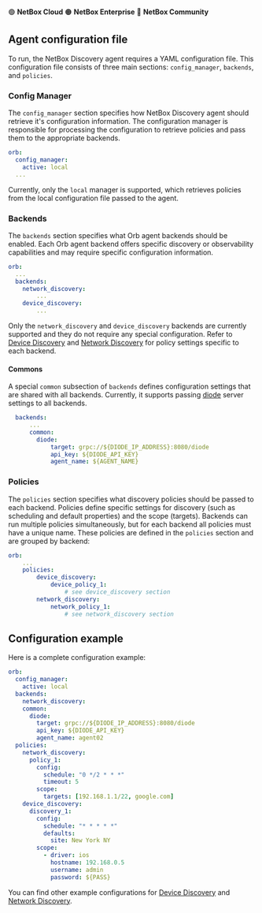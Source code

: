 🟢 **NetBox Cloud**
🟠 **NetBox Enterprise**
🔵 **NetBox Community**

## Agent configuration file
To run, the NetBox Discovery agent requires a YAML configuration file. This configuration file consists of three main sections: `config_manager`, `backends`, and `policies`.


### Config Manager
The `config_manager` section specifies how NetBox Discovery agent should retrieve it's configuration information. The configuration manager is responsible for processing the configuration to retrieve policies and pass them to the appropriate backends.

```yaml
orb:
  config_manager:
    active: local
  ...
```

Currently, only the `local` manager is supported, which retrieves policies from the local configuration file passed to the agent.

### Backends
The `backends` section specifies what Orb agent backends should be enabled. Each Orb agent backend offers specific discovery or observability capabilities and may require specific configuration information.  

```yaml
orb:
  ...
  backends:
    network_discovery:
        ...
    device_discovery:
        ...
```
Only the `network_discovery` and `device_discovery` backends are currently supported and they do not require any special configuration. Refer to [Device Discovery](device_discovery.md) and [Network Discovery](network_discovery.md) for policy settings specific to each backend. 

#### Commons
A special `common` subsection of `backends` defines configuration settings that are shared with all backends. Currently, it supports passing [diode](https://github.com/netboxlabs/diode) server settings to all backends.

```yaml
  backends:
      ...
      common:
        diode:
            target: grpc://${DIODE_IP_ADDRESS}:8080/diode
            api_key: ${DIODE_API_KEY}
            agent_name: ${AGENT_NAME}
```

### Policies
The `policies` section specifies what discovery policies should be passed to each backend. Policies define specific settings for discovery (such as scheduling and default properties) and the scope (targets). Backends can run multiple policies simultaneously, but for each backend all policies must have a unique name. These policies are defined in the `policies` section and are grouped by backend:

```yaml
orb:
    ...
    policies:
        device_discovery:
            device_policy_1:
                # see device_discovery section
        network_discovery:
            network_policy_1:
                # see network_discovery section
```

## Configuration example
Here is a complete configuration example:

```yaml
orb:
  config_manager:
    active: local
  backends:
    network_discovery:
    common:
      diode:
        target: grpc://${DIODE_IP_ADDRESS}:8080/diode
        api_key: ${DIODE_API_KEY}
        agent_name: agent02
  policies:
    network_discovery:
      policy_1:
        config:
          schedule: "0 */2 * * *"
          timeout: 5
        scope:
          targets: [192.168.1.1/22, google.com]
    device_discovery:
      discovery_1:
        config:
          schedule: "* * * * *"
          defaults:
            site: New York NY
        scope:
          - driver: ios
            hostname: 192.168.0.5
            username: admin
            password: ${PASS}
```

You can find other example configurations for [Device Discovery](device_discovery.md) and [Network Discovery](network_discovery.md).